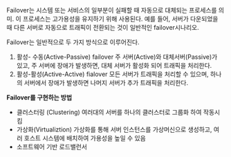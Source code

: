 Failover는 시스템 또는 서비스의 일부분이 실패할 때 자동으로 대체되는 프로세스를 의미.
이 프로세스는 고가용성을 유지하기 위해 사용된다. 예를 들어, 서버가 다운되었을 때 다른 서버로 자동으로 트래픽이 전환되는 것이 일반적인 failover시나리오.

Failover는 일반적으로 두 가지 방식으로 이루어진다.

1. 활성- 수동(Active-Passive) failover
	주 서버(Active)와 대체서버(Passive)가 있고, 주 서버에 장애가 발생하면, 대체 서버가 활성화 되어 트래픽을 처리한다.
2. 활성-활성(Active-Active) fialover
	모든 서버가 트래픽을 처리할 수 있으며, 하나의 서버에서 장애가 발생하면 나머지  서버가 추가 트래픽을 처리한다.


**Failover를 구현하는 방법**
-  클러스터링 (Clustering)
	여러대의 서버를 하나의 클러스터로 그룹화 하여 작동시킴
- 가상화(Virtualiztion)
	가상화를 통해 서버 인스턴스를 가상머신으로 생성하고, 여러 호스트 시스템에 배치하여 가용성을 높일 수 있음
- 소프트웨어 기반 로드밸런서
